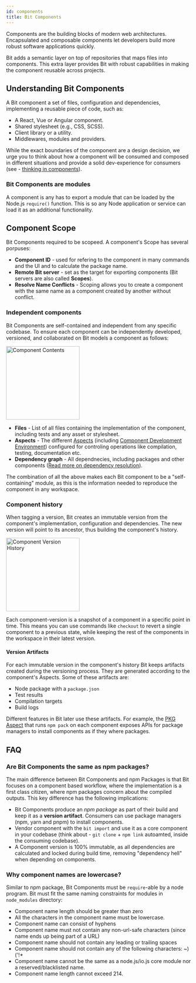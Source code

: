 ```yaml
---
id: components
title: Bit Components
---
```


Components are the building blocks of modern web architectures. Encapsulated and composable components let developers build more robust software applications quickly.

Bit adds a semantic layer on top of repositories that maps files into components. This extra layer provides Bit with robust capabilities in making the component reusable across projects.

## Understanding Bit Components

A Bit component a set of files, configuration and dependencies, implementing a reusable piece of code, such as:

* A React, Vue or Angular component.
* Shared stylesheet (e.g., CSS, SCSS).
* Client library or a utility.
* Middlewares, modules and providers.

While the exact boundaries of the component are a design decision, we urge you to think about how a component will be consumed and composed in different situations and provide a solid dev-experience for consumers (see - [thinking in components](/component-architecture/thinking-in-components)).

### Bit Components are modules

A component is any has to export a module that can be loaded by the Node.js `require()` function. This is so any Node application or service can load it as an additional functionality.

## Component Scope

Bit Components required to be scopeed. A component's Scope has several porpuses:

* **Component ID** - used for refering to the component in many commands and the UI and to calculate the package name.
* **Remote Bit server** - set as the target for exporting components (Bit servers are also called **Scopes**).
* **Resolve Name Conflicts** - Scoping allows you to create a component with the same name as a component created by another without conflict.

### Independent components

Bit Components are self-contained and independent from any specific codebase. To ensure each component can be independently developed, versioned, and collaborated on Bit models a component as follows:

<div style={{textAlign: 'center'}}>
    <img src="/img/component-contents.png" width="200" alt="Component Contents" />
</div>

* **Files** - List of all files containing the implementation of the component, including tests and any asset or stylesheet.
* **Aspects** - The different [Aspects](/aspects/aspects-overview) (including [Component Development Environment](/building-with-bit/environments)) configured for controling operations like compilation, testing, documentation etc.
* **Dependency graph** - All dependnecies, including packages and other components ([Read more on dependency resolution](/aspects/dependency-resolver)).

The combination of all the above makes each Bit component to be a "self-containing" module, as this is the information needed to reproduce the component in any workspace.

### Component history

When tagging a version, Bit creates an immutable version from the component's implementation, configuration and dependencies. The new version will point to its ancestor, thus building the component's history.

<div style={{textAlign: 'center'}}>
    <img src="/img/version-history.png" width="200" alt="Component Version History" />
</div>

Each component-version is a snapshot of a component in a specific point in time. This means you can use commands like `checkout` to revert a single component to a previous state, while keeping the rest of the components in the workspace in their latest version.

#### Version Artifacts

For each immutable version in the component's history Bit keeps artifacts created during the versioning process. They are generated according to the component's Aspects. Some of these artifacts are:

* Node package with a `package.json`
* Test results
* Compilation targets
* Build logs

Different features in Bit later use these artifacts. For example, the [PKG Aspect](/aspects/pkg) that runs `npm pack` on each component exposes APIs for package managers to install components as if they where packages.

## FAQ

### Are Bit Components the same as npm packages?

The main difference between Bit Components and npm Packages is that Bit focuses on a component based workflow, where the implementation is a first class citizen, where npm packages concern about the compiled outputs. This key difference has the following implications:

* Bit Components produce an *npm package* as part of their build and keep it as a **version artifact**. Consumers can use package managers (npm, yarn and pnpm) to install components.
* Vendor component with the `bit import` and use it as a core component in your codebase (think about - `git clone` + `npm link` autoamted, inside the consuming codebase).
* A Component version is 100% immutable, as all dependencies are calculated and locked during build time, removing "dependency hell" when depending on components.

### Why component names are lowercase?

Similar to npm package, Bit Components must be `require`-able by a node program. Bit must fit the same naming constraints for modules in `node_modules` directory:

* Component name length should be greater than zero
* All the characters in the component name must be lowercase.
* Component name can consist of hyphens
* Component name must not contain any non-url-safe characters (since name ends up being part of a URL)
* Component name should not contain any leading or trailing spaces
* Component name should not contain any of the following characters: ~)('!*
* Component name cannot be the same as a node.js/io.js core module nor a reserved/blacklisted name.
* Component name length cannot exceed 214.
